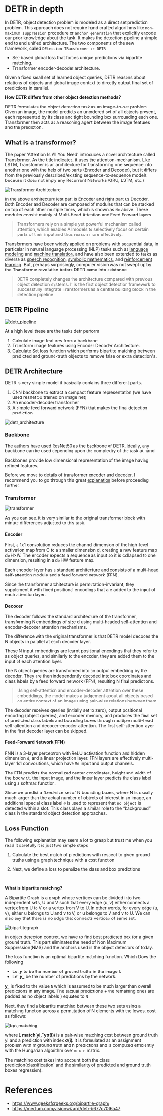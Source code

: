 <!-- # All About Detr

DETR stands for DEtection TRansformer, is a end to end object detection and segmentation model by FAIR.

Q: We take the encoded image (dxH/32xW/32) and send it to Multi-Head Attention?

A: We Pass out image input image to backbone (example ResNet50) which gives us features this features is then passed on to transformer which gives us this hidden state that is (d, h/32, w/32)

Q: We do something here to generate NxMxH/32xW/32 maps?

A: We apply Einstein summation convention, to convert `bqnc,bnchw->bqnhw`
    
    torch.einsum("bqnc,bnchw->bqnhw", qh * self.normalize_fact, kh)

Q: Then we concatenate these maps with Res5 Block

A: These features are comming from backbone feature layers.


References: 

* https://github.com/waspinator/pycococreator -->


# DETR in depth

In DETR, object detection problem is modeled as a direct set prediction problem. This approach does not require hand crafted algorithms like `non-maximum suppression` procedure or `anchor generation` that explicitly encode our prior knowledge about the task. It makes the detection pipeline a simple end to end unified architecture. The two components of the new framework, called `DEtection TRansformer or DETR`

* Set-based global loss that forces unique predictions via bipartite matching.
* Transformer encoder-decoder architecture.

Given a fixed small set of learned object queries, DETR reasons about relations of  objects and global image context to directly output final set of predictions in parallel.


**How DETR differs from other object detection methods?**

DETR formulates the object detection task as an image-to-set problem. Given an image, the model predicts an unordered set of all objects present, each represented by its class and tight bounding box surrounding each one. Transformer then acts as a reasoning agent between the image features and the prediction.

## What is a transformer?

The paper ‘Attention Is All You Need’ introduces a novel architecture called Transformer. As the title indicates, it uses the attention-mechanism. Like LSTM, Transformer is an architecture for transforming one sequence into another one with the help of two parts (Encoder and Decoder), but it differs from the previously described/existing sequence-to-sequence models because it does not imply any Recurrent Networks (GRU, LSTM, etc.)

![Transformer Architecture](assets/attention_arch.png)

In the above architecture lest part is Encoder and right part us Decoder. Both Encoder and Decoder are composed of modules that can be stacked on top of each other multiple times, which is shown as `Nx` above. These modules consist mainly of Multi-Head Attention and Feed Forward layers. 


> Transformers rely on a simple yet powerful mechanism called attention, which enables AI models to selectively focus on certain parts of their input and thus reason more effectively.


Transformers have been widely applied on problems with sequential data, in particular in natural language processing (NLP) tasks such as [language modeling](https://ai.facebook.com/blog/roberta-an-optimized-method-for-pretraining-self-supervised-nlp-systems/) and [machine translation](https://ai.facebook.com/blog/facebook-leads-wmt-translation-competition/), and have also been extended to tasks as diverse as [speech recognition](https://engineering.fb.com/ai-research/wav2letter/), [symbolic mathematics](https://ai.facebook.com/blog/using-neural-networks-to-solve-advanced-mathematics-equations/), and [reinforcement learning](https://arxiv.org/abs/2002.09402). But, perhaps surprisingly, computer vision was not swept up by the Transformer revolution before DETR came into existance.


> DETR completely changes the architecture compared with previous object detection systems. It is the first object detection framework to successfully integrate Transformers as a central building block in the detection pipeline


## DETR Pipeline

![detr_pipeline](assets/detr_pipeline.png)


At a high level these are the tasks detr perform 

1. Calculate image features from a backbone.
2. Transform image features using Encoder Decoder Architecture.
3. Calculate Set loss function which performs bipartite matching between predicted and ground-truth objects to remove false or extra detection's.


## DETR Architecture

DETR is very simple model it basically contains three different parts.

1. CNN backbone to extract a compact feature representation (we have used resnet 50 trained on image net)
2. An encoder-decoder transformer
3. A simple feed forward network (FFN) that makes the final detection prediction

![detr_architecture](assets/detr_arch.png)

### Backbone

The authors have used ResNet50 as the backbone of DETR. Ideally, any backbone can be used depending upon the complexity of the task at hand

Backbones provide low dimensional representation of the image having refined features.

Before we move to details of transformer encoder and decoder, I recommend you to go through this great [explanation](https://medium.com/inside-machine-learning/what-is-a-transformer-d07dd1fbec04) before proceeding further.

### Transformer

![transformer](assets/transformer.png)

As you can see, it is very similar to the original transformer block with minute differences adjusted to this task.

#### Encoder

First, a 1x1 convolution reduces the channel dimension of the high-level activation map from C to a smaller dimension d, creating a new feature map d×H×W. The encoder expects a sequence as input so it is collapsed to one dimension, resulting in a d×HW feature map.

Each encoder layer has a standard architecture and consists of a multi-head self-attention module and a feed forward network (FFN).

Since the transformer architecture is permutation-invariant, they supplement it with fixed positional encodings that are added to the input of each attention layer.


#### Decoder

The decoder follows the standard architecture of the transformer, transforming N embeddings of size d using multi-headed self-attention and encoder-decoder attention mechanisms.

The difference with the original transformer is that DETR model decodes the N objects in parallel at each decoder layer.

These N input embeddings are learnt positional encodings that they refer to as object queries, and similarly to the encoder, they are added them to the input of each attention layer.

The N object queries are transformed into an output embedding by the decoder. They are then independently decoded into box coordinates and class labels by a feed forward network (FFN), resulting N final predictions.

> Using self-attention and encoder-decoder attention over these embeddings, the model makes a judgement about all objects based on entire context of an image using pair-wise relations between them.

The decoder receives queries (initially set to zero), output positional encoding (object queries), and encoder memory, and produces the final set of predicted class labels and bounding boxes through multiple multi-head self-attention and decoder-encoder attention. The first self-attention layer in the first decoder layer can be skipped.

#### Feed-Forward Network(FFN)

FNN is a 3-layer perceptron with ReLU activation function and hidden dimension `d`, and a linear projection layer. FFN layers are effectively multi-layer 1x1 convolutions, which have `Md` input and output channels.

The FFN predicts the normalized center coordinates, height and width of the box w.r.t. the input image, and the linear layer predicts the class label using a softmax function.

Since we predict a fixed-size set of N bounding boxes, where N is usually much larger than the actual number of objects of interest in an image, an additional special class label `∅` is used to represent that `no object` is detected within a slot. This class plays a similar role to the “background” class in the standard object detection approaches.


## Loss Function

The following explanation may seem a lot to grasp but trust me when you read it carefully it is just two simple steps

1. Calculate the best match of predictions with respect to given ground truths using a graph technique with a cost function

2. Next, we define a loss to penalize the class and box predictions

</br>

**What is bipartite matching?**

A Bipartite Graph is a graph whose vertices can be divided into two independent sets, U and V such that every edge (u, v) either connects a vertex from U to V or a vertex from V to U. In other words, for every edge (u, v), either u belongs to U and v to V, or u belongs to V and v to U. We can also say that there is no edge that connects vertices of same set.

![bipartitegraph](assets/bipartitegraph.jpg)

In object detection context, we have to find best predicted box for a given ground truth. This part eliminates the need of Non Maximum Suppression(NMS) and the anchors used in the object detectors of today.

The loss function is an optimal bipartite matching function. Which Does the following

* Let **_y_** to be the number of ground truths in the image I.
* Let **_y__** be the number of predictions by the network.

**y_** is fixed to the value `N` which is assumed to be much larger than overall predictions in any image. The (actual predictions + the remaining ones are padded as no object labels ) equates to `N`

Next, they find a bipartite matching between these two sets using a matching function across a permutation of N elements with the lowest cost as follows:

![bpt_matching](assets/bpt_matching.png)

where __L match(yi,ˆyσ(i))__ is a pair-wise matching cost between ground truth yi and a prediction with index __σ(i)__. It is formulated as an assignment problem with m ground truth and n predictions and is computed efficiently with the Hungarian algorithm over `m x n` matrix.

The matching cost takes into account both the class prediction(classification) and the similarity of predicted and ground truth boxes(regression).



# References

* https://www.geeksforgeeks.org/bipartite-graph/
* https://medium.com/visionwizard/detr-b677c7016a47
